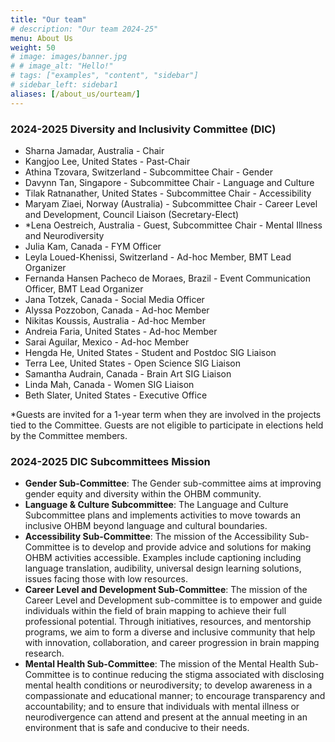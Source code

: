 ```yaml
---
title: "Our team"
# description: "Our team 2024-25"
menu: About Us
weight: 50
# image: images/banner.jpg
# # image_alt: "Hello!"
# tags: ["examples", "content", "sidebar"]
# sidebar_left: sidebar1
aliases: [/about_us/ourteam/]
---
```


### 2024-2025 Diversity and Inclusivity Committee (DIC)

- Sharna Jamadar, Australia - Chair
- Kangjoo Lee, United States - Past-Chair
- Athina Tzovara, Switzerland - Subcommittee Chair - Gender
- Davynn Tan, Singapore - Subcommittee Chair - Language and Culture
- Tilak Ratnanather, United States - Subcommittee Chair - Accessibility
- Maryam Ziaei, Norway (Australia) - Subcommittee Chair - Career Level and Development, Council Liaison (Secretary-Elect)
- *Lena Oestreich, Australia - Guest, Subcommittee Chair - Mental Illness and Neurodiversity
- Julia Kam, Canada - FYM Officer
- Leyla Loued-Khenissi, Switzerland - Ad-hoc Member, BMT Lead Organizer
- Fernanda Hansen Pacheco de Moraes, Brazil - Event Communication Officer, BMT Lead Organizer
- Jana Totzek, Canada - Social Media Officer
- Alyssa Pozzobon, Canada - Ad-hoc Member
- Nikitas Koussis, Australia - Ad-hoc Member
- Andreia Faria, United States - Ad-hoc Member
- Sarai Aguilar, Mexico - Ad-hoc Member
- Hengda He, United States - Student and Postdoc SIG Liaison
- Terra Lee, United States - Open Science SIG Liaison
- Samantha Audrain, Canada - Brain Art SIG Liaison
- Linda Mah, Canada - Women SIG Liaison
- Beth Slater, United States - Executive Office

*Guests are invited for a 1-year term when they are involved in the projects tied to the Committee. Guests are not eligible to participate in elections held by the Committee members. 


### 2024-2025 DIC Subcommittees Mission
- <b>Gender Sub-Committee</b>: The Gender sub-committee aims at improving gender equity and diversity within the OHBM community.
- <b>Language & Culture Subcommittee</b>: The Language and Culture Subcommittee plans and implements activities to move towards an inclusive OHBM beyond language and cultural boundaries.
- <b>Accessibility Sub-Committee</b>: The mission of the Accessibility Sub-Committee is to develop and provide advice and solutions for making OHBM activities accessible. Examples include captioning including language translation, audibility, universal design learning solutions, issues facing those with low resources.
- <b>Career Level and Development Sub-Committee</b>: The mission of the Career Level and Development sub-committee is to empower and guide individuals within the field of brain mapping to achieve their full professional potential. Through initiatives, resources, and mentorship programs, we aim to form a diverse and inclusive community that help with innovation, collaboration, and career progression in brain mapping research.
- <b>Mental Health Sub-Committee</b>: The mission of the Mental Health Sub-Committee is to continue reducing the stigma associated with disclosing mental health conditions or neurodiversity; to develop awareness in a compassionate and educational manner; to encourage transparency and accountability; and to ensure that individuals with mental illness or neurodivergence can attend and present at the annual meeting in an environment that is safe and conducive to their needs.
